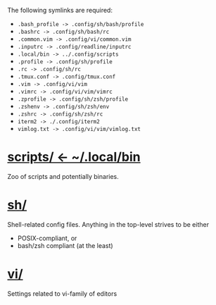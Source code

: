 The following symlinks are required: <!-- TODO: automate this -->
- `.bash_profile -> .config/sh/bash/profile`
- `.bashrc -> .config/sh/bash/rc`
- `.common.vim -> .config/vi/common.vim`
- `.inputrc -> .config/readline/inputrc`
- `.local/bin -> ../.config/scripts`
- `.profile -> .config/sh/profile`
- `.rc -> .config/sh/rc`
- `.tmux.conf -> .config/tmux.conf`
- `.vim -> .config/vi/vim`
- `.vimrc -> .config/vi/vim/vimrc`
- `.zprofile -> .config/sh/zsh/profile`
- `.zshenv -> .config/sh/zsh/env`
- `.zshrc -> .config/sh/zsh/rc`
- `iterm2 -> ./.config/iterm2`
- `vimlog.txt -> .config/vi/vim/vimlog.txt`

# [scripts/ <- ~/.local/bin](./scripts/)
Zoo of scripts and potentially binaries.

# [sh/](./sh/)
Shell-related config files. Anything in the top-level strives to be either 
- POSIX-compliant, or
- bash/zsh compliant (at the least)

# [vi/](./vi/) 
Settings related to vi-family of editors
